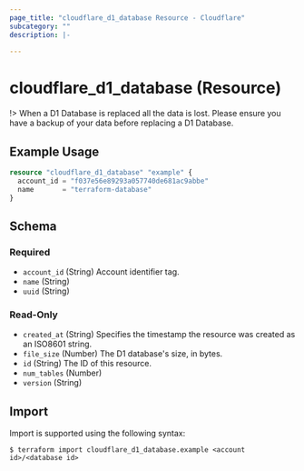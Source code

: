 ```yaml
---
page_title: "cloudflare_d1_database Resource - Cloudflare"
subcategory: ""
description: |-
  
---
```


# cloudflare_d1_database (Resource)



!> When a D1 Database is replaced all the data is lost. Please ensure you have a
   backup of your data before replacing a D1 Database.


## Example Usage

```terraform
resource "cloudflare_d1_database" "example" {
  account_id = "f037e56e89293a057740de681ac9abbe"
  name       = "terraform-database"
}
```
<!-- schema generated by tfplugindocs -->
## Schema

### Required

- `account_id` (String) Account identifier tag.
- `name` (String)
- `uuid` (String)

### Read-Only

- `created_at` (String) Specifies the timestamp the resource was created as an ISO8601 string.
- `file_size` (Number) The D1 database's size, in bytes.
- `id` (String) The ID of this resource.
- `num_tables` (Number)
- `version` (String)

## Import


Import is supported using the following syntax:

```shell
$ terraform import cloudflare_d1_database.example <account id>/<database id>
```
